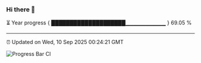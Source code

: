 ### Hi there 👋

⏳ Year progress { ████████████████████▁▁▁▁▁▁▁▁▁▁ } 69.05 %

---

⏰ Updated on Wed, 10 Sep 2025 00:24:21 GMT

![Progress Bar CI](https://github.com/liununu/liununu/workflows/Progress%20Bar%20CI/badge.svg)
